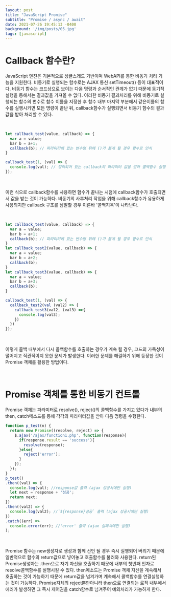 ```yaml
---
layout: post
title: "JavaScript Promise"
subtitle: "Promise / async / await"
date: 2021-07-26 19:45:13 -0400
background: '/img/posts/05.jpg'
tags: [javascript]
---
```

# Callback 함수란?

JavaScript 엔진은 기본적으로 싱글스레드 기반이며 WebAPI를 통한 비동기 처리 기능을 지원한다.
비동기로 실행되는 함수로는 AJAX 통신 setTimeout() 등이 대표적이다. 비동기 함수는 코드상으로 보이는 다음 명령과 
순서적인 관계가 없기 때문에 동기적 실행을 통해서는 결과값을 가져올 수 없다. 이러한 비동기 결과처리를 위해 
비동기로 실행되는 함수의 변수로 함수 이름을 지정한 후 함수 내부 마지막 부분에서 같은이름의 함수를 실행시키면 모든 명령이 끝난 뒤,
callback함수가 실행되면서 비동기 함수의 결과값을 받아 처리할 수 있다.

<br>

``` javascript
let callback_test(value, callback) => { 
  var a = value;
  bar b = a+1;
  callback(b); // 파라미터에 있는 변수명 뒤에 ()가 붙게 될 경우 함수로 인식
}

callback_test(1, (val) => {
  console.log(val); // 정의되어 있는 callback의 파라미터 값을 받아 콜백함수 실행
}); 

```
<br>

이런 식으로 callback함수를 사용하면 함수가 끝나는 시점에 callback함수가 호출되면서 값을 받는 것이 가능하다.
비동기의 사후처리 작업을 위해 callback함수가 유용하게 사용되지만 callback 구조를 남발할 경우 이른바 '콜백지옥'이 나타난다.

<br>

``` javascript
let callback_test(value, callback) => { 
  var a = value;
  bar b = a+1;
  callback(b); // 파라미터에 있는 변수명 뒤에 ()가 붙게 될 경우 함수로 인식
}
let callback_test2(value, callback) => { 
  var a = value;
  bar b = a+2;
  callback(b);
}
let callback_test3(value, callback) => { 
  var a = value;
  bar b = a+3;
  callback(b);
}

callback_test(1, (val) => {
  callback_test2(val (val2) => {
    callback_test3(val2, (val3) =>{
      console.log(val3);
    })
  })
}); 

```

<br>

이렇게 콜백 내부에서 다시 콜백함수를 호출하는 경우가 계속 될 경우, 코드의 가독성이 떨어지고 직관적이지 못한 문제가 발생한다.
이러한 문제를 해결하기 위해 등장한 것이 Promise 객체를 활용한 방법이다.

<br>

# Promise 객체를 통한 비동기 컨트롤

Promise 객체는 파라미터로 resolve(), reject()의 콜백함수를 가지고 있다가
내부의 then, catch메소드를 통해 각각의 파라미터값을 받아 다음 명령을 수행한다.

``` javascript
function p_test(n) {
  return new Promise((resolve, reject) => {
    $.ajax('/ajax/function1.php', function(response){
      if(response.result == 'success'){
        resolve(response);      
      }else{
        reject('error');            
      }
    });
  });
}
p_test()
.then((val) => {
  console.log(val); //response값 출력 (ajax 성공시에만 실행)
  let next = response + '성공';
  return next;
})
.then((val2) => {
  console.log(val2); //`${response}성공` 출력 (ajax 성공시에만 실행)
})
.catch((err) =>
  console.error(err); //'error' 출력 (ajax 실패시에만 실행) 
);

```

<br>


Promise 함수는 new생성자로 생성과 함께 선언 될 경우 즉시 실행되어 버리기 때문에 일반적으로 함수의 return값으로 넣어놓고
호출함수를 불러와 사용한다. return된 Promise생성자는 .then으로 자기 자신을 호출하기 때문에 내부의 첫번째 인자로 resolve콜백함수를 실행시킬 수 있다.
then메소드는 Promise 객체 자신을 계속해서 호출하는 것이 가능하기 때문에 return값을 넘겨가며 계속해서 콜백함수를 연결실행하는 것이 가능하다.
Promise자체의 reject뿐만아니라 then으로 연결되는 로직 내부에서 에러가 발생하면 그 즉시 제어권을 catch함수로 넘겨주어 예외처리가 가능하게 한다.
